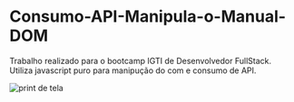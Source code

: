 # Consumo-API-Manipula-o-Manual-DOM
Trabalho realizado para o bootcamp IGTI de Desenvolvedor FullStack. Utiliza javascript puro para manipução do com e consumo de API.

<img src="https://ibb.co/yXPD7zj" alt="print de tela">
